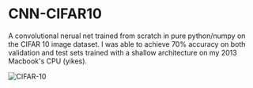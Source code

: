 # CNN-CIFAR10
A convolutional nerual net trained from scratch in pure python/numpy on the CIFAR 10 image dataset. I was able to achieve 70% accuracy on both validation and test sets trained with a shallow architecture on my 2013 Macbook's CPU (yikes).

![CIFAR-10](https://i.imgur.com/YO0GtpU.png)

